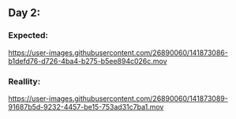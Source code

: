 ## Day 2:

### Expected: 


https://user-images.githubusercontent.com/26890060/141873086-b1defd76-d726-4ba4-b275-b5ee894c026c.mov


### Reallity:


https://user-images.githubusercontent.com/26890060/141873089-91687b5d-9232-4457-be15-753ad31c7ba1.mov

